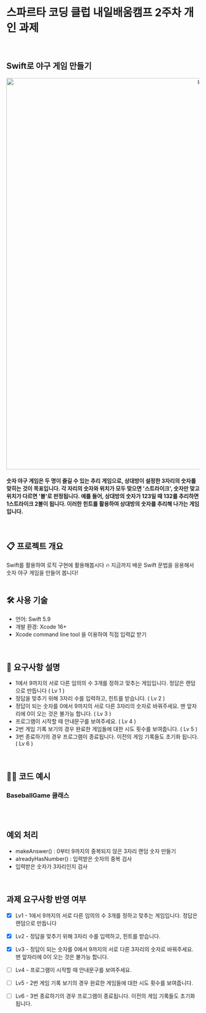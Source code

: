 # 스파르타 코딩 클럽 내일배움캠프 2주차 개인 과제
<br/>

## __Swift로 야구 게임 만들기__

<p align="center">
<img width="1022" alt="Image" src="https://github.com/user-attachments/assets/5ea27691-97f4-4949-9827-e6fdab57adb4" />
</p>

#### 숫자 야구 게임은 두 명이 즐길 수 있는 추리 게임으로, 상대방이 설정한 3자리의 숫자를 맞히는 것이 목표입니다. 각 자리의 숫자와 위치가 모두 맞으면 '스트라이크', 숫자만 맞고 위치가 다르면 '볼'로 판정됩니다. 예를 들어, 상대방의 숫자가 123일 때 132를 추리하면 1스트라이크 2볼이 됩니다. 이러한 힌트를 활용하여 상대방의 숫자를 추리해 나가는 게임입니다.
<br/>

## 📋 프로젝트 개요
Swift를 활용하여 로직 구현에 활용해봅시다 🔥
지금까지 배운 Swift 문법을 응용해서 숫자 야구 게임을 만들어 봅니다!<br/>
<br/>

## 🛠️ 사용 기술
- 언어: Swift 5.9
- 개발 환경: Xcode 16+
- Xcode command line tool 을 이용하여 직접 입력값 받기
<br/>

## 📝 요구사항 설명
- 1에서 9까지의 서로 다른 임의의 수 3개를 정하고 맞추는 게임입니다. 정답은 랜덤으로 만듭니다 ( Lv 1 )
- 정답을 맞추기 위해 3자리 수를 입력하고, 힌트를 받습니다. ( Lv 2 )
- 정답이 되는 숫자를 0에서 9까지의 서로 다른 3자리의 숫자로 바꿔주세요. 맨 앞자리에 0이 오는 것은 불가능 합니다. ( Lv 3 )
- 프로그램이 시작할 때 안내문구를 보여주세요. ( Lv 4 )
- 2번 게임 기록 보기의 경우 완료한 게임들에 대한 시도 횟수를 보여줍니다. ( Lv 5 )
- 3번 종료하기의 경우 프로그램이 종료됩니다. 이전의 게임 기록들도 초기화 됩니다. ( Lv 6 )
<br/>

## 🧑‍💻 코드 예시
### BaseballGame 클래스
``` swift

```
<br/>

## 예외 처리
- makeAnswer() : 0부터 9까지의 중복되지 않은 3자리 랜덤 숫자 만들기
- alreadyHasNumber() : 입력받은 숫자의 중복 검사
- 입력받은 숫자가 3자리인지 검사
<br/>


## 과제 요구사항 반영 여부
* [x] Lv1 - 1에서 9까지의 서로 다른 임의의 수 3개를 정하고 맞추는 게임입니다. 정답은 랜덤으로 만듭니다
* [x] Lv2 - 정답을 맞추기 위해 3자리 수를 입력하고, 힌트를 받습니다.
* [x] Lv3 - 정답이 되는 숫자를 0에서 9까지의 서로 다른 3자리의 숫자로 바꿔주세요. 맨 앞자리에 0이 오는 것은 불가능 합니다.
* [ ] Lv4 - 프로그램이 시작할 때 안내문구를 보여주세요.
* [ ] Lv5 - 2번 게임 기록 보기의 경우 완료한 게임들에 대한 시도 횟수를 보여줍니다.
* [ ] Lv6 - 3번 종료하기의 경우 프로그램이 종료됩니다. 이전의 게임 기록들도 초기화 됩니다.

